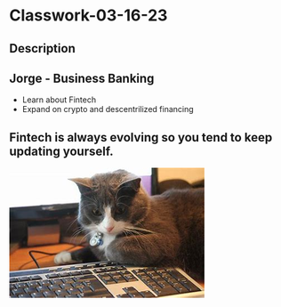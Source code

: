 # Classwork-03-16-23

## Description

## Jorge - Business Banking

* Learn about Fintech
* Expand on crypto and descentrilized financing

## Fintech is always evolving so you tend to keep updating yourself.

![Crazy coding](cat.jpeg)


